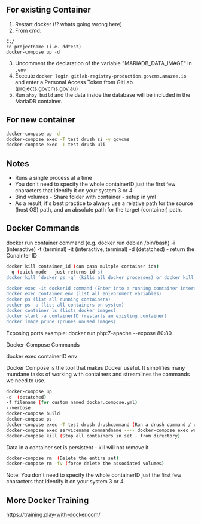## For existing Container
1. Restart docker (!? whats going wrong here)
2. From cmd:
```
C:/
cd projectname (i.e. ddtest)
docker-compose up -d
```
3. Uncomment the declaration of the variable "MARIADB_DATA_IMAGE" in `.env`
4. Execute `docker login gitlab-registry-production.govcms.amazee.io` and enter a Personal Access Token from GitLab (projects.govcms.gov.au)
5. Run `ahoy build` and the data inside the database will be included in the MariaDB container.

## For new container
```bash
docker-compose up -d
docker-compose exec -T test drush si -y govcms
docker-compose exec -T test drush uli
```

## Notes
- Runs a single process at a time
- You don't need to specify the whole containerID just the first few characters that identify it on your system 3 or 4.
- Bind volumes - Share folder with container - setup in yml
- As a result, it's best practice to always use a relative path for the source (host OS) path, and an absolute path for the target (container) path. 

## Docker Commands
docker run container command (e.g. docker run debian /bin/bash)
-i (interactive)
-t (terminal)
-it (interactive, terminal)
-d (detatched) - return the Conainter ID

```bash
docker kill container_id (can pass multple container ids)
- q (quick mode - just returns id's)
docker kill `docker ps -q` (kills all docker processes) or docker kill $(docker pd -q)

docker exec -it dockerid command (Enter into a running container interactivly i.e. docker exec -it 142 /bin/bash)
docker exec container env (list all enivornment variables)
docker ps (list all running containers)
pocker ps -a (list all containers on system)
docker container ls (lists docker images)
docker start -a containerID (restarts an existing container)
docker image prune (prunes unused images)
```

Exposing ports example:  docker run php:7-apache --expose 80:80

Docker-Compose Commands

docker exec containerID env

Docker Compose is the tool that makes Docker useful. It simplifies many mundane tasks of working with containers and streamlines the commands we need to use.

```bash
docker-compose up
-d  (detatched)
-f filename (for custom named docker.compose.yml)
--verbose
docker-compose build
docker-compose ps
docker-compose exec -T test drush drushcommand (Run a drush command / or Composer) - What does the T do?
docker-compose exec servicename commandname ---- docker-compose exec web /bin/bash
docker-compose kill (Stop all containers in set - from directory)
```
Data in a container set is persistent - kill will not remove it
```bash
docker-compose rm  (Delete the entire set)
docker-compose rm -fv (force delete the associated volumes)
```
Note: You don't need to specify the whole containerID just the first few characters that identify it on your system 3 or 4.

## More Docker Training
https://training.play-with-docker.com/
